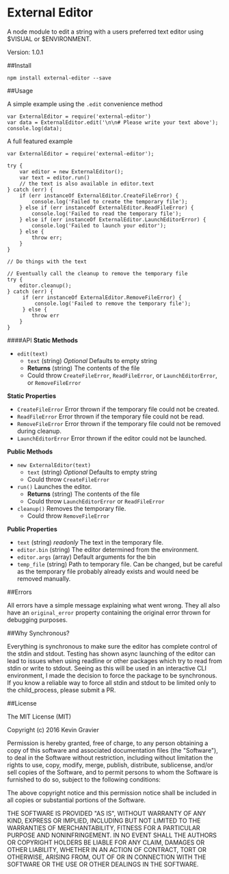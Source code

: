 # External Editor
A node module to edit a string with a users preferred text editor using $VISUAL or $ENVIRONMENT.

Version: 1.0.1

##Install

`npm install external-editor --save`

##Usage

A simple example using the `.edit` convenience method

    var ExternalEditor = require('external-editor')
    var data = ExternalEditor.edit('\n\n# Please write your text above');
    console.log(data);
    
A full featured example

    var ExternalEditor = require('external-editor');
    
    try {
        var editor = new ExternalEditor();
        var text = editor.run()
        // the text is also available in editor.text
    } catch (err) {
        if (err instanceOf ExternalEditor.CreateFileError) {
            console.log('Failed to create the temporary file');
        } else if (err instanceOf ExternalEditor.ReadFileError) {
            console.log('Failed to read the temporary file');
        } else if (err instanceOf ExternalEditor.LaunchEditorError) {
            console.log('Failed to launch your editor');
        } else {
            throw err;
        }
    }
    
    // Do things with the text
    
    // Eventually call the cleanup to remove the temporary file
    try {
        editor.cleanup();   
    } catch (err) {
         if (err instanceOf ExternalEditor.RemoveFileError) {
             console.log('Failed to remove the temporary file');
         } else {
            throw err
        }
    }
    
    
####API
**Static Methods**
- `edit(text)`
    - `text` (string) *Optional* Defaults to empty string
    - **Returns** (string) The contents of the file
    - Could throw `CreateFileError`, `ReadFileError`, or `LaunchEditorError`, or `RemoveFileError`

**Static Properties**
- `CreateFileError` Error thrown if the temporary file could not be created. 
- `ReadFileError` Error thrown if the temporary file could not be read.
- `RemoveFileError` Error thrown if the temporary file could not be removed during cleanup.
- `LaunchEditorError` Error thrown if the editor could not be launched.

**Public Methods**
- `new ExternalEditor(text)`
    - `text` (string) *Optional* Defaults to empty string
    - Could throw `CreateFileError`
- `run()` Launches the editor.
    - **Returns** (string) The contents of the file
    - Could throw `LaunchEditorError` or `ReadFileError` 
- `cleanup()`  Removes the temporary file.
    - Could throw `RemoveFileError`
    
**Public Properties**
- `text` (string) *readonly* The text in the temporary file.
- `editor.bin` (string) The editor determined from the environment.
- `editor.args` (array) Default arguments for the bin
- `temp_file` (string) Path to temporary file. Can be changed, but be careful as the temporary file probably already 
    exists and would need be removed manually.
    
##Errors

All errors have a simple message explaining what went wrong. They all also have an `original_error` property containing
the original error thrown for debugging purposes.
    
##Why Synchronous?
 
Everything is synchronous to make sure the editor has complete control of the stdin and stdout. Testing has shown 
async launching of the editor can lead to issues when using readline or other packages which try to read from stdin or 
write to stdout. Seeing as this will be used in an interactive CLI environment, I made the decision to force the package
to be synchronous. If you know a reliable way to force all stdin and stdout to be limited only to the child_process,
please submit a PR.
    
##License

The MIT License (MIT)

Copyright (c) 2016 Kevin Gravier

Permission is hereby granted, free of charge, to any person obtaining a copy
of this software and associated documentation files (the "Software"), to deal
in the Software without restriction, including without limitation the rights
to use, copy, modify, merge, publish, distribute, sublicense, and/or sell
copies of the Software, and to permit persons to whom the Software is
furnished to do so, subject to the following conditions:

The above copyright notice and this permission notice shall be included in all
copies or substantial portions of the Software.

THE SOFTWARE IS PROVIDED "AS IS", WITHOUT WARRANTY OF ANY KIND, EXPRESS OR
IMPLIED, INCLUDING BUT NOT LIMITED TO THE WARRANTIES OF MERCHANTABILITY,
FITNESS FOR A PARTICULAR PURPOSE AND NONINFRINGEMENT. IN NO EVENT SHALL THE
AUTHORS OR COPYRIGHT HOLDERS BE LIABLE FOR ANY CLAIM, DAMAGES OR OTHER
LIABILITY, WHETHER IN AN ACTION OF CONTRACT, TORT OR OTHERWISE, ARISING FROM,
OUT OF OR IN CONNECTION WITH THE SOFTWARE OR THE USE OR OTHER DEALINGS IN THE
SOFTWARE.
